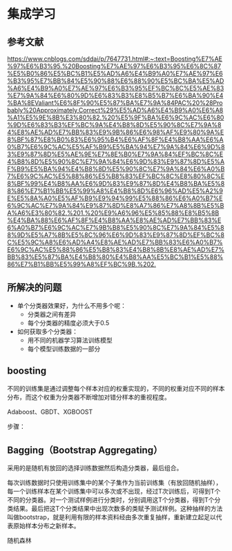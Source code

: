 # 集成学习

## 参考文献
<https://www.cnblogs.com/sddai/p/7647731.html#:~:text=Boosting%E7%AE%97%E6%B3%95.%20Boosting%E7%AE%97%E6%B3%95%E6%8C%87%E5%B0%86%E5%BC%B1%E5%AD%A6%E4%B9%A0%E7%AE%97%E6%B3%95%E7%BB%84%E5%90%88%E6%88%90%E5%BC%BA%E5%AD%A6%E4%B9%A0%E7%AE%97%E6%B3%95%EF%BC%8C%E5%AE%83%E7%9A%84%E6%80%9D%E6%83%B3%E8%B5%B7%E6%BA%90%E4%BA%8EValiant%E6%8F%90%E5%87%BA%E7%9A%84PAC%20%28Probably%20Approximately,Correct%29%E5%AD%A6%E4%B9%A0%E6%A8%A1%E5%9E%8B%E3%80%82.%20%E5%9F%BA%E6%9C%AC%E6%80%9D%E6%83%B3%EF%BC%9A%E4%B8%8D%E5%90%8C%E7%9A%84%E8%AE%AD%E7%BB%83%E9%9B%86%E6%98%AF%E9%80%9A%E8%BF%87%E8%B0%83%E6%95%B4%E6%AF%8F%E4%B8%AA%E6%A0%B7%E6%9C%AC%E5%AF%B9%E5%BA%94%E7%9A%84%E6%9D%83%E9%87%8D%E5%AE%9E%E7%8E%B0%E7%9A%84%EF%BC%8C%E4%B8%8D%E5%90%8C%E7%9A%84%E6%9D%83%E9%87%8D%E5%AF%B9%E5%BA%94%E4%B8%8D%E5%90%8C%E7%9A%84%E6%A0%B7%E6%9C%AC%E5%88%86%E5%B8%83%EF%BC%8C%E8%80%8C%E8%BF%99%E4%B8%AA%E6%9D%83%E9%87%8D%E4%B8%BA%E5%88%86%E7%B1%BB%E5%99%A8%E4%B8%8D%E6%96%AD%E5%A2%9E%E5%8A%A0%E5%AF%B9%E9%94%99%E5%88%86%E6%A0%B7%E6%9C%AC%E7%9A%84%E9%87%8D%E8%A7%86%E7%A8%8B%E5%BA%A6%E3%80%82.%201.%20%E9%A6%96%E5%85%88%E8%B5%8B%E4%BA%88%E6%AF%8F%E4%B8%AA%E8%AE%AD%E7%BB%83%E6%A0%B7%E6%9C%AC%E7%9B%B8%E5%90%8C%E7%9A%84%E5%88%9D%E5%A7%8B%E5%8C%96%E6%9D%83%E9%87%8D%EF%BC%8C%E5%9C%A8%E6%AD%A4%E8%AE%AD%E7%BB%83%E6%A0%B7%E6%9C%AC%E5%88%86%E5%B8%83%E4%B8%8B%E8%AE%AD%E7%BB%83%E5%87%BA%E4%B8%80%E4%B8%AA%E5%BC%B1%E5%88%86%E7%B1%BB%E5%99%A8%EF%BC%9B.%202.>

## 所解决的问题
- 单个分类器效果好，为什么不用多个呢：
  - 分类器之间有差异
  - 每个分类器的精度必须大于0.5
- 如何获取多个分类器：
    - 用不同的机器学习算法训练模型
    - 每个模型训练数据的一部分
## boosting

不同的训练集是通过调整每个样本对应的权重实现的，不同的权重对应不同的样本分布，而这个权重为分类器不断增加对错分样本的重视程度。

Adaboost、GBDT、XGBOOST

步骤：



## Bagging（Bootstrap Aggregating）

采用的是随机有放回的选择训练数据然后构造分类器，最后组合。

每次训练数据时只使用训练集中的某个子集作为当前训练集（有放回随机抽样），每一个训练样本在某个训练集中可以多次或不出现，经过T次训练后，可得到T个不同的分类器。对一个测试样例进行分类时，分别调用这T个分类器，得到T个分类结果。最后把这T个分类结果中出现次数多的类赋予测试样例。这种抽样的方法叫做bootstrap，就是利用有限的样本资料经由多次重复抽样，重新建立起足以代表原始样本分布之新样本。

随机森林
